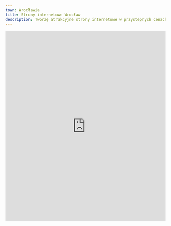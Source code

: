 ```yaml
---
town: Wrocławia
title: Strony internetowe Wrocław
description: Tworzę atrakcyjne strony internetowe w przystepnych cenach dla firm z Wrocławia. Zadzwoń do mnie +48 788 660 190
---
```


<iframe src="https://www.google.com/maps/embed?pb=!1m18!1m12!1m3!1d80127.56862195522!2d16.90946395433066!3d51.12715668606355!2m3!1f0!2f0!3f0!3m2!1i1024!2i768!4f13.1!3m3!1m2!1s0x470fe9c2d4b58abf%3A0xb70956aec205e0f5!2zV3JvY8WCYXc!5e0!3m2!1spl!2spl!4v1682842171950!5m2!1spl!2spl" width="100%" height="600" style="border:0;" allowfullscreen="" loading="lazy" referrerpolicy="no-referrer-when-downgrade"></iframe>
